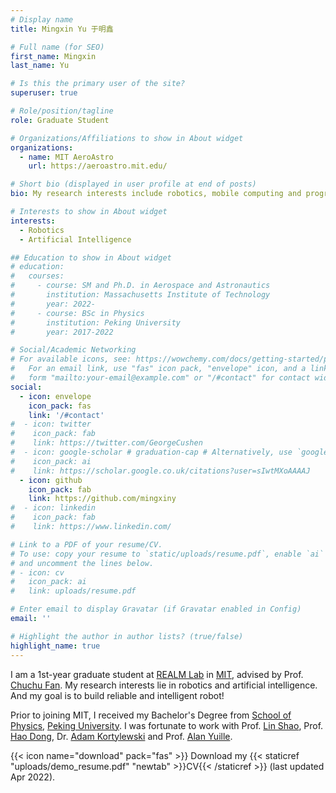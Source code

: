 ```yaml
---
# Display name
title: Mingxin Yu 于明鑫

# Full name (for SEO)
first_name: Mingxin
last_name: Yu

# Is this the primary user of the site?
superuser: true

# Role/position/tagline
role: Graduate Student

# Organizations/Affiliations to show in About widget
organizations:
  - name: MIT AeroAstro
    url: https://aeroastro.mit.edu/

# Short bio (displayed in user profile at end of posts)
bio: My research interests include robotics, mobile computing and programmable matter.

# Interests to show in About widget
interests:
  - Robotics
  - Artificial Intelligence

## Education to show in About widget
# education:
#   courses:
#     - course: SM and Ph.D. in Aerospace and Astronautics
#       institution: Massachusetts Institute of Technology
#       year: 2022-
#     - course: BSc in Physics
#       institution: Peking University
#       year: 2017-2022

# Social/Academic Networking
# For available icons, see: https://wowchemy.com/docs/getting-started/page-builder/#icons
#   For an email link, use "fas" icon pack, "envelope" icon, and a link in the
#   form "mailto:your-email@example.com" or "/#contact" for contact widget.
social:
  - icon: envelope
    icon_pack: fas
    link: '/#contact'
#  - icon: twitter
#    icon_pack: fab
#    link: https://twitter.com/GeorgeCushen
#  - icon: google-scholar # graduation-cap # Alternatively, use `google-scholar` icon from `ai` icon pack
#    icon_pack: ai
#    link: https://scholar.google.co.uk/citations?user=sIwtMXoAAAAJ
  - icon: github
    icon_pack: fab
    link: https://github.com/mingxiny
#  - icon: linkedin
#    icon_pack: fab
#    link: https://www.linkedin.com/

# Link to a PDF of your resume/CV.
# To use: copy your resume to `static/uploads/resume.pdf`, enable `ai` icons in `params.toml`,
# and uncomment the lines below.
# - icon: cv
#   icon_pack: ai
#   link: uploads/resume.pdf

# Enter email to display Gravatar (if Gravatar enabled in Config)
email: ''

# Highlight the author in author lists? (true/false)
highlight_name: true
---
```


I am a 1st-year graduate student at [REALM Lab](https://aeroastro.mit.edu/realm/) in [MIT](https://www.mit.edu/), advised by Prof. [Chuchu Fan](https://aeroastro.mit.edu/people/chuchu-fan/). My research interests lie in robotics and artificial intelligence. And my goal is to build reliable and intelligent robot!

Prior to joining MIT, I received my Bachelor's Degree from [School of Physics](https://www.phy.pku.edu.cn/), [Peking University](https://www.pku.edu.cn/). I was fortunate to work with Prof. [Lin Shao](https://linsats.github.io/), Prof. [Hao Dong](https://zsdonghao.github.io/), Dr. [Adam Kortylewski](https://generativevision.mpi-inf.mpg.de/) and Prof. [Alan Yuille](https://www.cs.jhu.edu/~ayuille/).

 {{< icon name="download" pack="fas" >}} Download my {{< staticref "uploads/demo_resume.pdf" "newtab" >}}CV{{< /staticref >}} (last updated Apr 2022).
